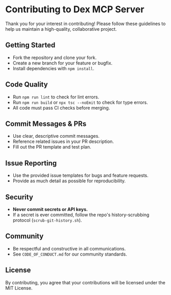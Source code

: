 # Contributing to Dex MCP Server

Thank you for your interest in contributing! Please follow these guidelines to help us maintain a high-quality, collaborative project.

## Getting Started
- Fork the repository and clone your fork.
- Create a new branch for your feature or bugfix.
- Install dependencies with `npm install`.

## Code Quality
- Run `npm run lint` to check for lint errors.
- Run `npm run build` or `npx tsc --noEmit` to check for type errors.
- All code must pass CI checks before merging.

## Commit Messages & PRs
- Use clear, descriptive commit messages.
- Reference related issues in your PR description.
- Fill out the PR template and test plan.

## Issue Reporting
- Use the provided issue templates for bugs and feature requests.
- Provide as much detail as possible for reproducibility.

## Security
- **Never commit secrets or API keys.**
- If a secret is ever committed, follow the repo's history-scrubbing protocol (`scrub-git-history.sh`).

## Community
- Be respectful and constructive in all communications.
- See `CODE_OF_CONDUCT.md` for our community standards.

## License
By contributing, you agree that your contributions will be licensed under the MIT License.
